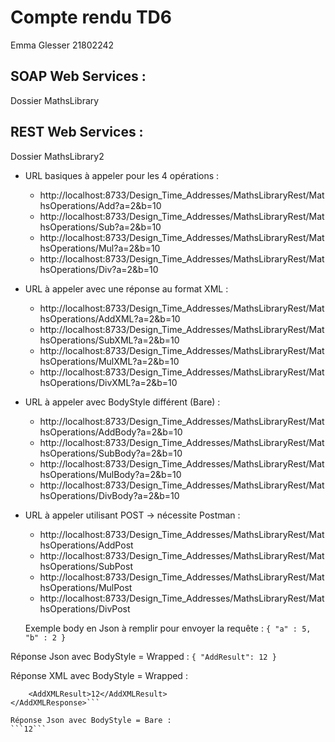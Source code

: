 # Compte rendu TD6
Emma Glesser 21802242

## SOAP Web Services :
Dossier MathsLibrary

## REST Web Services : 

Dossier MathsLibrary2

- URL basiques à appeler pour les 4 opérations :
	- http://localhost:8733/Design_Time_Addresses/MathsLibraryRest/MathsOperations/Add?a=2&b=10
	- http://localhost:8733/Design_Time_Addresses/MathsLibraryRest/MathsOperations/Sub?a=2&b=10
	- http://localhost:8733/Design_Time_Addresses/MathsLibraryRest/MathsOperations/Mul?a=2&b=10
	- http://localhost:8733/Design_Time_Addresses/MathsLibraryRest/MathsOperations/Div?a=2&b=10
	
- URL à appeler avec une réponse au format XML :
	- http://localhost:8733/Design_Time_Addresses/MathsLibraryRest/MathsOperations/AddXML?a=2&b=10
	- http://localhost:8733/Design_Time_Addresses/MathsLibraryRest/MathsOperations/SubXML?a=2&b=10
	- http://localhost:8733/Design_Time_Addresses/MathsLibraryRest/MathsOperations/MulXML?a=2&b=10
	- http://localhost:8733/Design_Time_Addresses/MathsLibraryRest/MathsOperations/DivXML?a=2&b=10

- URL à appeler avec BodyStyle différent (Bare) :
	- http://localhost:8733/Design_Time_Addresses/MathsLibraryRest/MathsOperations/AddBody?a=2&b=10
	- http://localhost:8733/Design_Time_Addresses/MathsLibraryRest/MathsOperations/SubBody?a=2&b=10
	- http://localhost:8733/Design_Time_Addresses/MathsLibraryRest/MathsOperations/MulBody?a=2&b=10
	- http://localhost:8733/Design_Time_Addresses/MathsLibraryRest/MathsOperations/DivBody?a=2&b=10
	
- URL à appeler utilisant POST -> nécessite Postman :
	- http://localhost:8733/Design_Time_Addresses/MathsLibraryRest/MathsOperations/AddPost
	- http://localhost:8733/Design_Time_Addresses/MathsLibraryRest/MathsOperations/SubPost
	- http://localhost:8733/Design_Time_Addresses/MathsLibraryRest/MathsOperations/MulPost
	- http://localhost:8733/Design_Time_Addresses/MathsLibraryRest/MathsOperations/DivPost
	
	Exemple body en Json à remplir pour envoyer la requête :
	```{ "a" : 5, "b" : 2 }```

Réponse Json avec BodyStyle = Wrapped : 
```{ "AddResult": 12 }```

Réponse XML avec BodyStyle = Wrapped :
```<AddXMLResponse xmlns="http://tempuri.org/">
    <AddXMLResult>12</AddXMLResult>
</AddXMLResponse>```

Réponse Json avec BodyStyle = Bare : 
```12```



